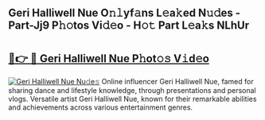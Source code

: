 ## Geri Halliwell Nue O𝚗𝚕yf𝚊ns L𝚎a𝚔ed N𝚞𝚍es - Part-Jj9 P𝚑𝚘tos Vi𝚍𝚎o - H𝚘𝚝 Part L𝚎a𝚔s NLhUr

# <h2><a href="http://kf0hgnj.oniu.top/?m=Geri+Halliwell+Nue">🔗👉 🔴 Geri Halliwell Nue P𝚑ot𝚘𝚜 V𝚒d𝚎o</a></h2>

[![Geri Halliwell Nue Nu𝚍e𝚜](https://i.imgur.com/0qMVB7G.gif)](http://kf0hgnj.oniu.top/?m=Geri+Halliwell+Nue)
Online influencer Geri Halliwell Nue, famed for sharing dance and lifestyle knowledge, through presentations and personal vlogs. Versatile artist Geri Halliwell Nue, known for their remarkable abilities and achievements across various entertainment genres.  
